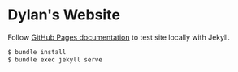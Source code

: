 # Dylan's Website

Follow [GitHub Pages documentation](https://docs.github.com/en/pages/setting-up-a-github-pages-site-with-jekyll/testing-your-github-pages-site-locally-with-jekyll) to test site locally with Jekyll.

```sh
$ bundle install
$ bundle exec jekyll serve
```